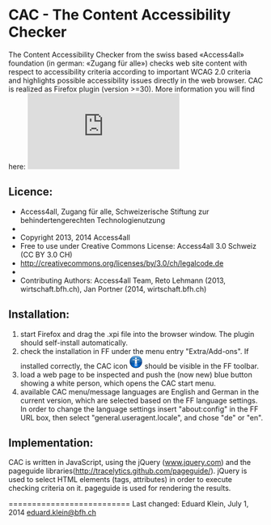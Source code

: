 CAC - The Content Accessibility Checker
=======================================

The Content Accessibility Checker from the swiss based «Access4all» foundation (in german: «Zugang für alle»)
checks web site content with respect to accessibility criteria according to important WCAG 2.0 criteria
and highlights possible accessibility issues directly in the web browser.
CAC is realized as Firefox plugin (version >=30).
More information you will find here:
![CAC paper, published in LNCS 8547](https://github.com/Access4all/ContentAccessibilityChecker/raw/master/Files/CAC-paper_camera-ready-version_ICCHP.pdf "CACpaper")

Licence:
--------
 * Access4all, Zugang für alle, Schweizerische Stiftung zur behindertengerechten Technologienutzung
 *
 * Copyright 2013, 2014 Access4all
 * Free to use under Creative Commons License: Access4all 3.0 Schweiz (CC BY 3.0 CH)
 * http://creativecommons.org/licenses/by/3.0/ch/legalcode.de
 *
 * Contributing Authors: Access4all Team, Reto Lehmann (2013, wirtschaft.bfh.ch), Jan Portner (2014, wirtschaft.bfh.ch)

Installation:
-------------
1. start Firefox and drag the .xpi file into the browser window. The plugin should self-install automatically. 
2. check the installation in FF under the menu entry "Extra/Add-ons". 
   If installed correctly, the CAC icon
   ![CAC icon](https://github.com/Access4all/ContentAccessibilityChecker/raw/master/Files/icon.png "CAC icon")
   should be visible in the FF toolbar.
3. load a web page to be inspected and push the (now new) blue button showing a white person, which opens the CAC start menu.
4. available CAC menu/message languages are English and German in the current version, which are selected based on the FF language settings.
   In order to change the language settings insert "about:config" in the FF URL box, then select "general.useragent.locale", and chose "de" or "en".

Implementation:
---------------
CAC is written in JavaScript, using the jQuery (www.jquery.com) and the pageguide libraries(http://tracelytics.github.com/pageguide/).
jQuery is used to select HTML elements (tags, attributes) in order to execute checking criteria on it.
pageguide is used for rendering the results.

==========================
Last changed:
Eduard Klein, July 1, 2014
eduard.klein@bfh.ch